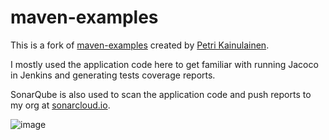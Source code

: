 # maven-examples

This is a fork of [maven-examples](https://github.com/pkainulainen/maven-examples) created by [Petri Kainulainen](https://github.com/pkainulainen).

I mostly used the application code here to get familiar with running Jacoco in Jenkins and generating tests coverage reports.

SonarQube is also used to scan the application code and push reports to my org at [sonarcloud.io](https://sonarcloud.io/).

![image](https://user-images.githubusercontent.com/42792052/152299435-b70ebd39-c8b8-4411-b4d4-e86892e98d8f.png)


